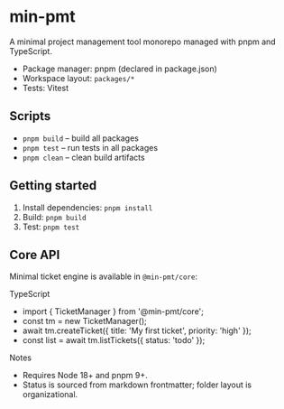 # min-pmt

A minimal project management tool monorepo managed with pnpm and TypeScript.

- Package manager: pnpm (declared in package.json)
- Workspace layout: `packages/*`
- Tests: Vitest

## Scripts
- `pnpm build` – build all packages
- `pnpm test` – run tests in all packages
- `pnpm clean` – clean build artifacts

## Getting started
1. Install dependencies: `pnpm install`
2. Build: `pnpm build`
3. Test: `pnpm test`

## Core API
Minimal ticket engine is available in `@min-pmt/core`:

TypeScript
- import { TicketManager } from '@min-pmt/core';
- const tm = new TicketManager();
- await tm.createTicket({ title: 'My first ticket', priority: 'high' });
- const list = await tm.listTickets({ status: 'todo' });

Notes
- Requires Node 18+ and pnpm 9+.
- Status is sourced from markdown frontmatter; folder layout is organizational.
